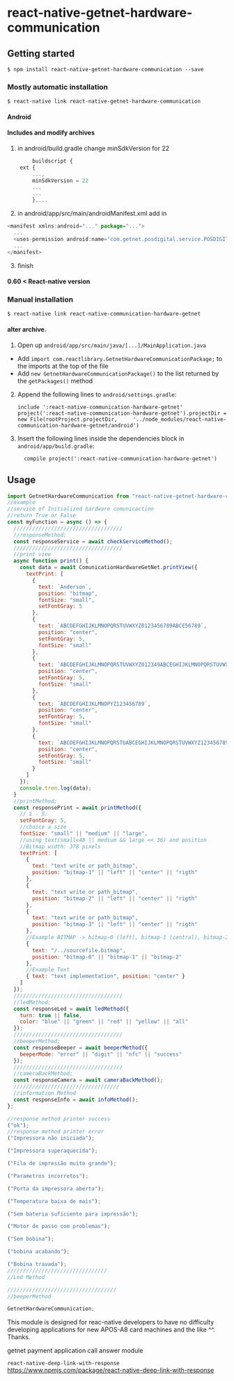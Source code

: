 # react-native-getnet-hardware-communication

## Getting started

`$ npm install react-native-getnet-hardware-communication --save`

### Mostly automatic installation

`$ react-native link react-native-getnet-hardware-communication`

#### Android

#### Includes and modify archives

1. in android/build.gradle change minSdkVersion for 22

```javascript
		buildscript {
    ext {
        ...,
        minSdkVersion = 22
        ...
        ...
		},...
```

2. in android/app/src/main/androidManifest.xml add in

```javascript
<manifest xmlns:android="..." package="...">
  ...
  <uses-permission android:name="com.getnet.posdigital.service.POSDIGITAL" />
  ...
</manifest>
```

3. finish

#### 0.60 < React-native version

### Manual installation

`$ react-native link react-native-communication-hardware-getnet`

#### alter archive.

1. Open up `android/app/src/main/java/[...]/MainApplication.java`

- Add `import com.reactlibrary.GetnetHardwareCommunicationPackage;` to the imports at the top of the file
- Add `new GetnetHardwareCommunicationPackage()` to the list returned by the `getPackages()` method

2. Append the following lines to `android/settings.gradle`:
   ```
   include ':react-native-communication-hardware-getnet'
   project(':react-native-communication-hardware-getnet').projectDir = new File(rootProject.projectDir, 	'../node_modules/react-native-communication-hardware-getnet/android')
   ```
3. Insert the following lines inside the dependencies block in `android/app/build.gradle`:
   ```
     compile project(':react-native-communication-hardware-getnet')
   ```

## Usage

```javascript
import GetnetHardwareCommunication from "react-native-getnet-hardware-communication";
//example
//service of Initialized hardware comunicaction
//return True or False
const myFunction = async () => {
  ///////////////////////////////////
  //responseMethod;
  const responseService = await checkServiceMethod();
  ///////////////////////////////////
  //print view
  async function print() {
    const data = await ComunicationHardwareGetNet.printView({
      textPrint: [
        {
          text: `Anderson`,
          position: "bitmap",
          fontSize: "small",
          setFontGray: 5
        },
        {
          text: `ABCDEFGHIJKLMNOPQRSTUVWXYZ0123456789ABCE56789`,
          position: "center",
          setFontGray: 5,
          fontSize: "small"
        },
        {
          text: `ABCDEFGHIJKLMNOPQRSTUVWXYZ012349ABCEGHIJKLMNOPQRSTUVWXYZ123456789`,
          position: "center",
          setFontGray: 5,
          fontSize: "small"
        },
        {
          text: `ABCDEFGHIJKLMNOPYZ123456789`,
          position: "center",
          setFontGray: 5,
          fontSize: "small"
        },
        {
          text: `ABCDEFGHIJKLMNOPQRSTUABCEGHIJKLMNOPQRSTUVWXYZ123456789`,
          position: "center",
          setFontGray: 5,
          fontSize: "small"
        }
      ]
    });
    console.tron.log(data);
  }
  //printMethod;
  const responsePrint = await printMethod({
    // 1 - 5;
    setFontGray: 5,
    //choice a size
    fontSize: "small" || "medium" || "large",
    //using text(small<48 || medium && large << 36) and position
    //Bitmap width: 378 pixels
    textPrint: [
      {
        text: "text write or path_bitmap",
        position: "bitmap-1" || "left" || "center" || "rigth"
      },
      {
        text: "text write or path_bitmap",
        position: "bitmap-2" || "left" || "center" || "rigth"
      },
      {
        text: "text write or path_bitmap",
        position: "bitmap-3" || "left" || "center" || "rigth"
      },
      //Example BITMAP -> bitmap-0 (left), bitmap-1 (central), bitmap-2 (rigth);
      {
        text: "/../sourcefile.bitmap",
        position: "bitmap-0" || "bitmap-1" || "bitmap-2"
      },
      //Example Text
      { text: "text implementation", position: "center" }
    ]
  });
  ///////////////////////////////////
  //ledMethod;
  const responseLed = await ledMethod({
    turn: true || false,
    color: "blue" || "green" || "red" || "yellow" || "all"
  });
  ///////////////////////////////////
  //beeperMethod;
  const responseBeeper = await beeperMethod({
    beeperMode: "error" || "digit" || "nfc" || "success"
  });
  ///////////////////////////////////
  //cameraBackMethod;
  const responseCamera = await cameraBackMethod();
  //////////////////////////////////
  //information Method
  const responseInfo = await infoMethod();
};

//response method printer success
("ok");
//response method printer error
("Impressora não iniciada");

("Impressora superaquecida");

("Fila de impressão muito grande");

("Parametros incorretos");

("Porta da impressora aberta");

("Temperatura baixa de mais");

("Sem bateria suficiente para impressão");

("Motor de passo com problemas");

("Sem bobina");

("bobina acabando");

("Bobina travada");
////////////////////////////////
//Led Method

///////////////////////////////////
//beeperMethod

GetnetHardwareCommunication;
```

This module is designed for reac-native developers to have no difficulty developing applications for new APOS-A8 card machines and the like ^^. Thanks.

getnet payment application call answer module

`react-native-deep-link-with-response`
https://www.npmjs.com/package/react-native-deep-link-with-response
